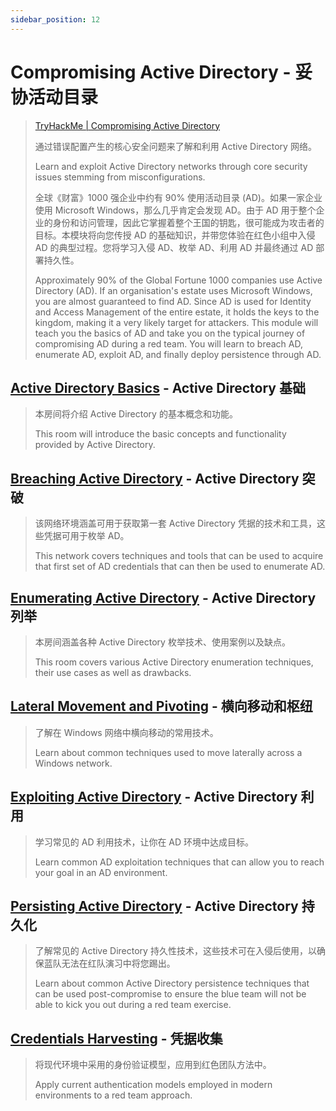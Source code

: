 ```yaml
---
sidebar_position: 12
---
```


# Compromising Active Directory - 妥协活动目录

> [TryHackMe | Compromising Active Directory](https://tryhackme.com/module/hacking-active-directory)
>
> 通过错误配置产生的核心安全问题来了解和利用 Active Directory 网络。
>
> Learn and exploit Active Directory networks through core security issues stemming from misconfigurations.
>
> 全球《财富》1000 强企业中约有 90% 使用活动目录 (AD)。如果一家企业使用 Microsoft Windows，那么几乎肯定会发现 AD。由于 AD 用于整个企业的身份和访问管理，因此它掌握着整个王国的钥匙，很可能成为攻击者的目标。本模块将向您传授 AD 的基础知识，并带您体验在红色小组中入侵 AD 的典型过程。您将学习入侵 AD、枚举 AD、利用 AD 并最终通过 AD 部署持久性。
>
> Approximately 90% of the Global Fortune 1000 companies use Active Directory (AD). If an organisation's estate uses Microsoft Windows, you are almost guaranteed to find AD. Since AD is used for Identity and Access Management of the entire estate, it holds the keys to the kingdom, making it a very likely target for attackers. This module will teach you the basics of AD and take you on the typical journey of compromising AD during a red team. You will learn to breach AD, enumerate AD, exploit AD, and finally deploy persistence through AD.

## [Active Directory Basics](./Active-Directory-Basics) - Active Directory 基础

> 本房间将介绍 Active Directory 的基本概念和功能。
>
> This room will introduce the basic concepts and functionality provided by Active Directory.

## [Breaching Active Directory](./Breaching-Active-Directory) - Active Directory 突破

> 该网络环境涵盖可用于获取第一套 Active Directory 凭据的技术和工具，这些凭据可用于枚举 AD。
>
> This network covers techniques and tools that can be used to acquire that first set of AD credentials that can then be used to enumerate AD.

## [Enumerating Active Directory](./Enumerating-Active-Directory) - Active Directory 列举

> 本房间涵盖各种 Active Directory 枚举技术、使用案例以及缺点。
>
> This room covers various Active Directory enumeration techniques, their use cases as well as drawbacks.

## [Lateral Movement and Pivoting](./Lateral-Movement-and-Pivoting) - 横向移动和枢纽

> 了解在 Windows 网络中横向移动的常用技术。
>
> Learn about common techniques used to move laterally across a Windows network.

## [Exploiting Active Directory](./Exploiting-Active-Directory) - Active Directory 利用

> 学习常见的 AD 利用技术，让你在 AD 环境中达成目标。
>
> Learn common AD exploitation techniques that can allow you to reach your goal in an AD environment.

## [Persisting Active Directory](./Persisting-Active-Directory) - Active Directory 持久化

> 了解常见的 Active Directory 持久性技术，这些技术可在入侵后使用，以确保蓝队无法在红队演习中将您踢出。
>
> Learn about common Active Directory persistence techniques that can be used post-compromise to ensure the blue team will not be able to kick you out during a red team exercise.

## [Credentials Harvesting](./Credentials-Harvesting) - 凭据收集

> 将现代环境中采用的身份验证模型，应用到红色团队方法中。
>
> Apply current authentication models employed in modern environments to a red team approach.
